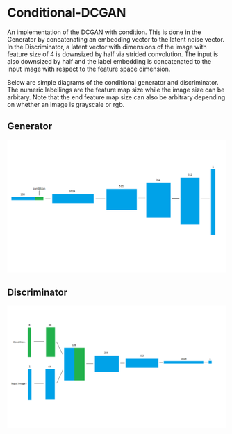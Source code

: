 # Conditional-DCGAN
An implementation of the DCGAN with condition. This is done in the Generator by concatenating an embedding vector to the latent noise vector. In the Discriminator, a latent vector with dimensions of the image with feature size of 4 is downsized by half via strided convolution. The input is also downsized by half and the label embedding is concatenated to the input image with respect to the feature space dimension.

Below are simple diagrams of the conditional generator and discriminator. The numeric labellings are the feature map size while the image size can be arbitary. Note that the end feature map size can also be arbitrary depending on whether an image is grayscale or rgb.

## Generator

![](data/uploads/CDCGAN_generator.png)

## Discriminator

![](data/uploads/CDCGAN_discriminator.png)
